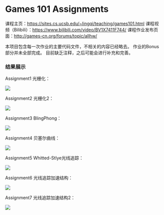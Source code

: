 # Games 101 Assignments
课程主页：https://sites.cs.ucsb.edu/~lingqi/teaching/games101.html
课程视频（Bilibili）：https://www.bilibili.com/video/BV1X7411F744/
课程作业发布页面：http://games-cn.org/forums/topic/allhw/

本项目包含每一次作业的主要代码文件，不相关的内容已经略去。
作业的Bonus部分并未全部完成。
目前缺乏注释，之后可能会进行补充和完善。

### 结果展示
Assignment1 光栅化：

![](IMGS/Assignment1.png)


Assignment2 光栅化2：

![](IMGS/Assignment2.png)


Assignment3 BlingPhong：

![](IMGS/Assignment3.png)


Assignment4 贝塞尔曲线：

![](IMGS/Assignment4.png)


Assignment5 Whitted-Stlye光线追踪：

![](IMGS/assignment5.jpg)


Assignment6 光线追踪加速结构：

![](IMGS/assignment6.jpg)

Assignment7 光线追踪加速结构2：

![](IMGS/assignment7.jpg)

